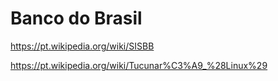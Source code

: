 # Banco do Brasil

https://pt.wikipedia.org/wiki/SISBB

https://pt.wikipedia.org/wiki/Tucunar%C3%A9_%28Linux%29
